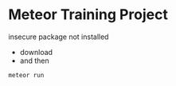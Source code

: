 # Meteor Training Project

insecure package not installed

+ download
+ and then

``` meteor run ```

